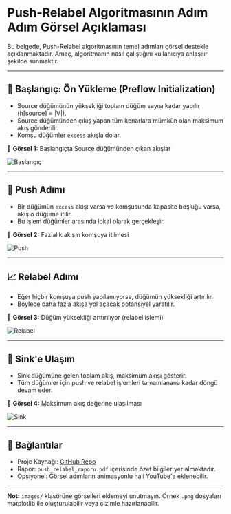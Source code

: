 
# Push-Relabel Algoritmasının Adım Adım Görsel Açıklaması

Bu belgede, Push-Relabel algoritmasının temel adımları görsel destekle açıklanmaktadır. Amaç, algoritmanın nasıl çalıştığını kullanıcıya anlaşılır şekilde sunmaktır.

---

## 🎯 Başlangıç: Ön Yükleme (Preflow Initialization)
- Source düğümünün yüksekliği toplam düğüm sayısı kadar yapılır (h[source] = |V|).
- Source düğümünden çıkış yapan tüm kenarlara mümkün olan maksimum akış gönderilir.
- Komşu düğümler `excess` akışla dolar.

📌 **Görsel 1:** Başlangıçta Source düğümünden çıkan akışlar

![Başlangıç](images/init.png)

---

## 🔄 Push Adımı
- Bir düğümün `excess` akışı varsa ve komşusunda kapasite boşluğu varsa, akış o düğüme itilir.
- Bu işlem düğümler arasında lokal olarak gerçekleşir.

📌 **Görsel 2:** Fazlalık akışın komşuya itilmesi

![Push](images/push_step.png)

---

## 📈 Relabel Adımı
- Eğer hiçbir komşuya push yapılamıyorsa, düğümün yüksekliği artırılır.
- Böylece daha fazla akışa yol açacak potansiyel yaratılır.

📌 **Görsel 3:** Düğüm yüksekliği arttırılıyor (relabel işlemi)

![Relabel](images/relabel_step.png)

---

## 🏁 Sink'e Ulaşım
- Sink düğümüne gelen toplam akış, maksimum akışı gösterir.
- Tüm düğümler için push ve relabel işlemleri tamamlanana kadar döngü devam eder.

📌 **Görsel 4:** Maksimum akış değerine ulaşılması

![Sink](images/sink_arrival.png)

---

## 🔗 Bağlantılar
- Proje Kaynağı: [GitHub Repo](https://github.com/Nzr7/push-relabel-algoritmasi.git)
- Rapor: `push_relabel_raporu.pdf` içerisinde özet bilgiler yer almaktadır.
- Opsiyonel: Görsel adımların animasyonlu hali YouTube'a eklenebilir.

---

**Not:** `images/` klasörüne görselleri eklemeyi unutmayın. Örnek `.png` dosyaları matplotlib ile oluşturulabilir veya çizimle hazırlanabilir.
